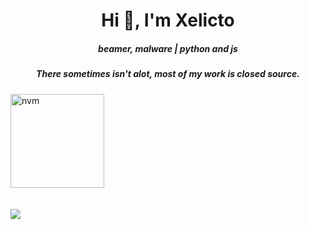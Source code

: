 <h1 align="center">Hi 👋, I'm Xelicto</h1>
<h5 align="center">beamer, malware | python and js </h3>
<h5 align="center">There sometimes isn't alot, most of my work is closed source.</h4>


  <!-- <a href="https://open.spotify.com/user/am0g3o7csu1k3u03cfx1tmto6"><img src="https://novatorem-peach-ten.vercel.app/api/spotify"></a> -->
<a href="https://discord.gg/cyUQkuFAVu">
<img src="https://cdn.discordapp.com/attachments/773221397928869888/883691820905816084/com-gif-maker-unscreen.gif" alt="nvm" width="150"/>
   </a> 
  <br>
  <br>
  <br>
  <a href="#"><img src="https://discord.c99.nl/widget/theme-4/1040377359121010718.png"><align="center">
</p>
